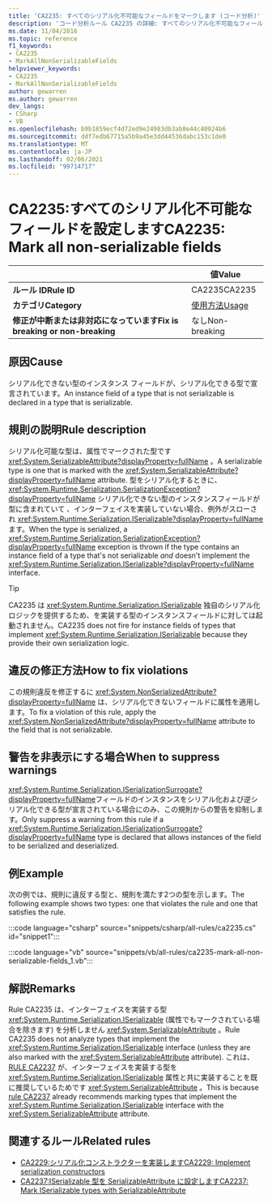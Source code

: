 ```yaml
---
title: 'CA2235: すべてのシリアル化不可能なフィールドをマークします (コード分析)'
description: 'コード分析ルール CA2235 の詳細: すべてのシリアル化不可能なフィールドをマークする'
ms.date: 11/04/2016
ms.topic: reference
f1_keywords:
- CA2235
- MarkAllNonSerializableFields
helpviewer_keywords:
- CA2235
- MarkAllNonSerializableFields
author: gewarren
ms.author: gewarren
dev_langs:
- CSharp
- VB
ms.openlocfilehash: b9b1859ecf4d72ed9e24983db3ab8e44c40024b6
ms.sourcegitcommit: ddf7edb67715a5b9a45e3dd44536dabc153c1de0
ms.translationtype: MT
ms.contentlocale: ja-JP
ms.lasthandoff: 02/06/2021
ms.locfileid: "99714717"
---
```

# <a name="ca2235-mark-all-non-serializable-fields"></a><span data-ttu-id="c1fe7-103">CA2235:すべてのシリアル化不可能なフィールドを設定します</span><span class="sxs-lookup"><span data-stu-id="c1fe7-103">CA2235: Mark all non-serializable fields</span></span>

| | <span data-ttu-id="c1fe7-104">値</span><span class="sxs-lookup"><span data-stu-id="c1fe7-104">Value</span></span> |
|-|-|
| <span data-ttu-id="c1fe7-105">**ルール ID**</span><span class="sxs-lookup"><span data-stu-id="c1fe7-105">**Rule ID**</span></span> |<span data-ttu-id="c1fe7-106">CA2235</span><span class="sxs-lookup"><span data-stu-id="c1fe7-106">CA2235</span></span>|
| <span data-ttu-id="c1fe7-107">**カテゴリ**</span><span class="sxs-lookup"><span data-stu-id="c1fe7-107">**Category**</span></span> |[<span data-ttu-id="c1fe7-108">使用方法</span><span class="sxs-lookup"><span data-stu-id="c1fe7-108">Usage</span></span>](usage-warnings.md)|
| <span data-ttu-id="c1fe7-109">**修正が中断または非対応になっています**</span><span class="sxs-lookup"><span data-stu-id="c1fe7-109">**Fix is breaking or non-breaking**</span></span> |<span data-ttu-id="c1fe7-110">なし</span><span class="sxs-lookup"><span data-stu-id="c1fe7-110">Non-breaking</span></span>|

## <a name="cause"></a><span data-ttu-id="c1fe7-111">原因</span><span class="sxs-lookup"><span data-stu-id="c1fe7-111">Cause</span></span>

<span data-ttu-id="c1fe7-112">シリアル化できない型のインスタンス フィールドが、シリアル化できる型で宣言されています。</span><span class="sxs-lookup"><span data-stu-id="c1fe7-112">An instance field of a type that is not serializable is declared in a type that is serializable.</span></span>

## <a name="rule-description"></a><span data-ttu-id="c1fe7-113">規則の説明</span><span class="sxs-lookup"><span data-stu-id="c1fe7-113">Rule description</span></span>

<span data-ttu-id="c1fe7-114">シリアル化可能な型は、属性でマークされた型です <xref:System.SerializableAttribute?displayProperty=fullName> 。</span><span class="sxs-lookup"><span data-stu-id="c1fe7-114">A serializable type is one that is marked with the <xref:System.SerializableAttribute?displayProperty=fullName> attribute.</span></span> <span data-ttu-id="c1fe7-115">型をシリアル化するときに、 <xref:System.Runtime.Serialization.SerializationException?displayProperty=fullName> シリアル化できない型のインスタンスフィールドが型に含まれていて 、インターフェイスを実装していない場合、例外がスローされ <xref:System.Runtime.Serialization.ISerializable?displayProperty=fullName> ます。</span><span class="sxs-lookup"><span data-stu-id="c1fe7-115">When the type is serialized, a <xref:System.Runtime.Serialization.SerializationException?displayProperty=fullName> exception is thrown if the type contains an instance field of a type that's not serializable *and* doesn't implement the <xref:System.Runtime.Serialization.ISerializable?displayProperty=fullName> interface.</span></span>

> [!TIP]
> <span data-ttu-id="c1fe7-116">CA2235 は <xref:System.Runtime.Serialization.ISerializable> 独自のシリアル化ロジックを提供するため、を実装する型のインスタンスフィールドに対しては起動されません。</span><span class="sxs-lookup"><span data-stu-id="c1fe7-116">CA2235 does not fire for instance fields of types that implement <xref:System.Runtime.Serialization.ISerializable> because they provide their own serialization logic.</span></span>

## <a name="how-to-fix-violations"></a><span data-ttu-id="c1fe7-117">違反の修正方法</span><span class="sxs-lookup"><span data-stu-id="c1fe7-117">How to fix violations</span></span>

<span data-ttu-id="c1fe7-118">この規則違反を修正するに <xref:System.NonSerializedAttribute?displayProperty=fullName> は、シリアル化できないフィールドに属性を適用します。</span><span class="sxs-lookup"><span data-stu-id="c1fe7-118">To fix a violation of this rule, apply the <xref:System.NonSerializedAttribute?displayProperty=fullName> attribute to the field that is not serializable.</span></span>

## <a name="when-to-suppress-warnings"></a><span data-ttu-id="c1fe7-119">警告を非表示にする場合</span><span class="sxs-lookup"><span data-stu-id="c1fe7-119">When to suppress warnings</span></span>

<span data-ttu-id="c1fe7-120"><xref:System.Runtime.Serialization.ISerializationSurrogate?displayProperty=fullName>フィールドのインスタンスをシリアル化および逆シリアル化できる型が宣言されている場合にのみ、この規則からの警告を抑制します。</span><span class="sxs-lookup"><span data-stu-id="c1fe7-120">Only suppress a warning from this rule if a <xref:System.Runtime.Serialization.ISerializationSurrogate?displayProperty=fullName> type is declared that allows instances of the field to be serialized and deserialized.</span></span>

## <a name="example"></a><span data-ttu-id="c1fe7-121">例</span><span class="sxs-lookup"><span data-stu-id="c1fe7-121">Example</span></span>

<span data-ttu-id="c1fe7-122">次の例では、規則に違反する型と、規則を満たす2つの型を示します。</span><span class="sxs-lookup"><span data-stu-id="c1fe7-122">The following example shows two types: one that violates the rule and one that satisfies the rule.</span></span>

:::code language="csharp" source="snippets/csharp/all-rules/ca2235.cs" id="snippet1":::

:::code language="vb" source="snippets/vb/all-rules/ca2235-mark-all-non-serializable-fields_1.vb":::

## <a name="remarks"></a><span data-ttu-id="c1fe7-123">解説</span><span class="sxs-lookup"><span data-stu-id="c1fe7-123">Remarks</span></span>

<span data-ttu-id="c1fe7-124">Rule CA2235 は、インターフェイスを実装する型 <xref:System.Runtime.Serialization.ISerializable> (属性でもマークされている場合を除きます) を分析しません <xref:System.SerializableAttribute> 。</span><span class="sxs-lookup"><span data-stu-id="c1fe7-124">Rule CA2235 does not analyze types that implement the <xref:System.Runtime.Serialization.ISerializable> interface (unless they are also marked with the <xref:System.SerializableAttribute> attribute).</span></span> <span data-ttu-id="c1fe7-125">これは、 [RULE CA2237](ca2237.md) が、インターフェイスを実装する型を <xref:System.Runtime.Serialization.ISerializable> 属性と共に実装することを既に推奨しているためです <xref:System.SerializableAttribute> 。</span><span class="sxs-lookup"><span data-stu-id="c1fe7-125">This is because [rule CA2237](ca2237.md) already recommends marking types that implement the <xref:System.Runtime.Serialization.ISerializable> interface with the <xref:System.SerializableAttribute> attribute.</span></span>

## <a name="related-rules"></a><span data-ttu-id="c1fe7-126">関連するルール</span><span class="sxs-lookup"><span data-stu-id="c1fe7-126">Related rules</span></span>

- [<span data-ttu-id="c1fe7-127">CA2229:シリアル化コンストラクターを実装します</span><span class="sxs-lookup"><span data-stu-id="c1fe7-127">CA2229: Implement serialization constructors</span></span>](ca2229.md)
- [<span data-ttu-id="c1fe7-128">CA2237:ISerializable 型を SerializableAttribute に設定します</span><span class="sxs-lookup"><span data-stu-id="c1fe7-128">CA2237: Mark ISerializable types with SerializableAttribute</span></span>](ca2237.md)
